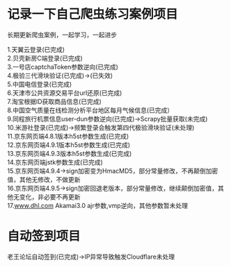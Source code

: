 # 记录一下自己爬虫练习案例项目

长期更新爬虫案例，一起学习，一起进步  
  
1.天翼云登录(已完成)  
2.贝壳新房C端登录(已完成)  
3.一号店captchaToken参数逆向(已完成)  
4.极验三代滑块验证(已完成)->(已失效)  
5.中国电信登录(已完成)  
6.天津市公共资源交易平台url还原(已完成)  
7.淘宝根据ID获取商品信息(已完成)  
8.中国空气质量在线检测分析平台地区每月气候信息(已完成）  
9.同程旅行机票信息user-dun参数逆向(已完成)->Scrapy批量获取(未完成)  
10.米游社登录(已完成)->频繁登录会触发第四代极验滑块验证(未处理)   
11.京东网页端4.8.1版本h5st参数生成(已完成)  
12.京东网页端4.9.1版本h5st参数生成(已完成)   
13.京东网页端4.9.3版本h5st参数生成(已完成)   
14.京东网页端jstk参数生成(已完成)   
15.京东网页端4.9.4->sign加密变为HmacMD5，部分常量修改，不再颠倒加密值，其他无修改，不做更新   
16.京东网页端4.9.5->sign加密回退老版本，部分常量修改，继续颠倒加密值，其他无变化，非必要不再更新   
17.www.dhl.com Akamai3.0 ajr参数,vmp逆向，其他参数暂未处理

# 自动签到项目

老王论坛自动签到(已完成)->IP异常导致触发Cloudflare未处理

